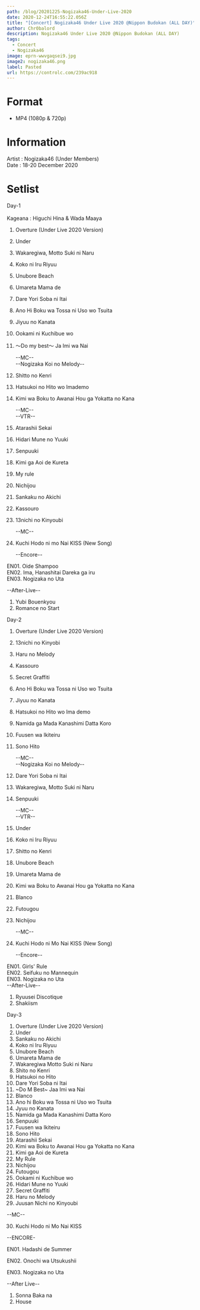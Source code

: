 ```yaml
---
path: /blog/20201225-Nogizaka46-Under-Live-2020
date: 2020-12-24T16:55:22.056Z
title: "[Concert] Nogizaka46 Under Live 2020 @Nippon Budokan (ALL DAY)"
author: Chr0balord
description: Nogizaka46 Under Live 2020 @Nippon Budokan (ALL DAY)
tags:
  - Concert
  - Nogizaka46
image: eprn-wwvgaqsei9.jpg
image2: nogizaka46.png
label: Pasted
url: https://controlc.com/239ac918
---
```

# Format

* MP4 (1080p & 720p)

# Information

Artist : Nogizaka46 (Under Members) <br>
Date : 18-20 December 2020

# Setlist

Day-1\
\
Kageana : Higuchi Hina & Wada Maaya

1. Overture (Under Live 2020 Version)
2. Under
3. Wakaregiwa, Motto Suki ni Naru
4. Koko ni Iru Riyuu
5. Unubore Beach
6. Umareta Mama de
7. Dare Yori Soba ni Itai
8. Ano Hi Boku wa Tossa ni Uso wo Tsuita
9. Jiyuu no Kanata
10. Ookami ni Kuchibue wo
11. ～Do my best～ Ja Imi wa Nai

    \--MC--\
    --Nogizaka Koi no Melody--
12. Shitto no Kenri
13. Hatsukoi no Hito wo Imademo
14. Kimi wa Boku to Awanai Hou ga Yokatta no Kana

    \--MC--\
    --VTR--
15. Atarashii Sekai
16. Hidari Mune no Yuuki
17. Senpuuki
18. Kimi ga Aoi de Kureta
19. My rule
20. Nichijou
21. Sankaku no Akichi
22. Kassouro
23. 13nichi no Kinyoubi

    \--MC--
24. Kuchi Hodo ni mo Nai KISS (New Song)

    \--Encore--

EN01. Oide Shampoo\
EN02. Ima, Hanashitai Dareka ga iru\
EN03. Nogizaka no Uta

\--After-Live--

1. Yubi Bouenkyou
2. Romance no Start

Day-2

1. Overture (Under Live 2020 Version)
2. 13nichi no Kinyobi
3. Haru no Melody
4. Kassouro
5. Secret Graffiti
6. Ano Hi Boku wa Tossa ni Uso wo Tsuita
7. Jiyuu no Kanata
8. Hatsukoi no Hito wo Ima demo
9. Namida ga Mada Kanashimi Datta Koro
10. Fuusen wa Ikiteiru
11. Sono Hito

    \--MC--\
    --Nogizaka Koi no Melody--
12. Dare Yori Soba ni Itai
13. Wakaregiwa, Motto Suki ni Naru
14. Senpuuki

    \--MC--\
    --VTR--
15. Under
16. Koko ni Iru Riyuu
17. Shitto no Kenri
18. Unubore Beach
19. Umareta Mama de
20. Kimi wa Boku to Awanai Hou ga Yokatta no Kana
21. Blanco
22. Futougou
23. Nichijou

    \--MC--
24. Kuchi Hodo ni Mo Nai KISS (New Song)

    \--Encore--

EN01.  Girls' Rule\
EN02.  Seifuku no Mannequin\
EN03.  Nogizaka no Uta\
--After-Live--

1. Ryuusei Discotique
2. Shakiism

Day-3

1. Overture (Under Live 2020 Version)
2. Under
3. Sankaku no Akichi
4. Koko ni Iru Riyuu
5. Unubore Beach
6. Umareta Mama de
7. Wakaregiwa Motto Suki ni Naru
8. Shito no Kenri
9. Hatsukoi no Hito
10. Dare Yori Soba ni Itai
11. \~Do M Best\~ Jaa Imi wa Nai
12. Blanco
13. Ano hi Boku wa Tossa ni Uso wo Tsuita
14. Jyuu no Kanata
15. Namida ga Mada Kanashimi Datta Koro
16. Senpuuki
17. Fuusen wa Ikiteiru
18. Sono Hito
19. Atarashii Sekai
20. Kimi wa Boku to Awanai Hou ga Yokatta no Kana
21. Kimi ga Aoi de Kureta
22. My Rule
23. Nichijou
24. Futougou
25. Ookami ni Kuchibue wo
26. Hidari Mune no Yuuki
27. Secret Graffiti
28. Haru no Melody
29. Juusan Nichi no Kinyoubi

\--MC--

30. Kuchi Hodo ni Mo Nai KISS

\--ENCORE-

EN01. Hadashi de Summer

EN02. Onochi wa Utsukushii

EN03. Nogizaka no Uta

\--After Live--

1. Sonna Baka na
2. House
